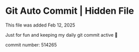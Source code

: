 # Git Auto Commit | Hidden File

This file was added Feb 12, 2025

Just for fun and keeping my daily git commit active 🤪

commit number: 514265
